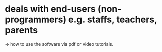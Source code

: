 # deals with end-users (non-programmers) e.g. staffs, teachers, parents
-> how to use the software via pdf or video tutorials.